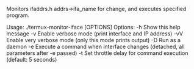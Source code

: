 Monitors ifaddrs.h addrs->ifa_name for change, and executes specified program.

Usage: ./termux-monitor-iface [OPTIONS]
Options:
  -h            Show this help message
  -v            Enable verbose mode (print interface and IP address)
  -vV           Enable very verbose mode (only this mode prints output)
  -D            Run as a daemon
  -e <command>  Execute a command when interface changes (detached, all parameters after -e passed)
  -t <seconds>  Set throttle delay for command execution (default: 5 seconds)

